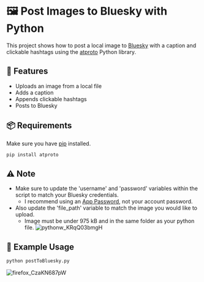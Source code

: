 # 🖼️ Post Images to Bluesky with Python

This project shows how to post a local image to [Bluesky](https://bsky.app/) with a caption and clickable hashtags using the [atproto](https://atproto.blue/en/latest/) Python library.

## 🚀 Features
- Uploads an image from a local file
- Adds a caption
- Appends clickable hashtags
- Posts to Bluesky

## 📦 Requirements
Make sure you have [pip](https://pip.pypa.io/en/stable/installation/) installed.
```bash
pip install atproto
```

## ⚠️ Note
- Make sure to update the 'username' and 'password' variables within the script to match your Bluesky credentials.
  - I recommend using an [App Password](https://bsky.app/settings/app-passwords/), not your account password.
- Also update the 'file_path' variable to match the image you would like to upload.
  - Image must be under 975 kB and in the same folder as your python file.
![pythonw_KRqQ03bmgH](https://github.com/user-attachments/assets/1179199b-624b-45d4-92e1-40136499d491)


## 🧪 Example Usage

```bash
python postToBluesky.py
```
![firefox_CzaKN687pW](https://github.com/user-attachments/assets/d163f53b-dcb6-44f8-97fa-7787940a79d7)

